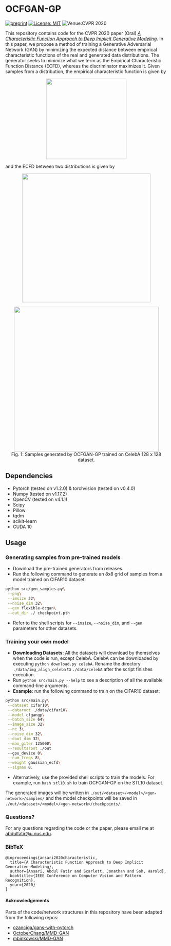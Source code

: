 # OCFGAN-GP

[![preprint](https://img.shields.io/static/v1?label=arXiv&message=1909.07425&color=B31B1B)](https://arxiv.org/abs/1909.07425)
[![License: MIT](https://img.shields.io/badge/License-MIT-yellow.svg)](https://opensource.org/licenses/MIT)
![Venue:CVPR 2020](https://img.shields.io/badge/Venue-CVPR%202020-007CFF)

This repository contains code for the CVPR 2020 paper (Oral) *[A Characteristic Function Approach to Deep Implicit Generative Modeling](https://arxiv.org/abs/1909.07425)*. In this paper, we propose a method of training a Generative Adversarial Network (GAN) by minimizing the expected distance between empirical characteristic functions of the real and generated data distributions. The generator seeks to minimize what we term as the Empirical Characteristic Function Distance (ECFD), whereas the discriminator maximizes it. Given samples from a distribution, the empirical characteristic function is given by
<p align="center">
  <img src="./imgs/ecf.png" width="250">
</p>
and the ECFD between two distributions is given by
<p align="center">
  <img src="./imgs/ecfd.png" width="400">
</p>

<p align="center">
  <img src="./imgs/celeb4x8.png" width="450">
  <br/>
  <span>Fig. 1: Samples generated by OCFGAN-GP trained on CelebA 128 x 128 dataset.</span>
</p>

## Dependencies

* Pytorch (tested on v1.2.0) & torchvision (tested on v0.4.0)
* Numpy (tested on v1.17.2)
* OpenCV (tested on v4.1.1)
* Scipy
* Pillow
* tqdm
* scikit-learn
* CUDA 10

## Usage

### Generating samples from pre-trained models

* Download the pre-trained generators from releases.
* Run the following command to generate an 8x8 grid of samples from a model trained on CIFAR10 dataset:
```bash
python src/gen_samples.py\
 --png\
 --imsize 32\
 --noise_dim 32\
 --gen flexible-dcgan\
 --out_dir ./ checkpoint.pth
```
* Refer to the shell scripts for `--imsize`, `--noise_dim`, and `--gen` parameters for other datasets.

### Training your own model

* **Downloading Datasets**: All the datasets will download by themselves when the code is run, except CelebA. CelebA can be downloaded by executing `python download.py celebA`. Rename the directory `./data/img_align_celeba` to `./data/celebA` after the script finishes execution.
* Run `python src/main.py --help` to see a description of all the available command-line arguments.
* **Example**: run the following command to train on the CIFAR10 dataset:
```bash
python src/main.py\
 --dataset cifar10\
 --dataroot ./data/cifar10\
 --model cfgangp\
 --batch_size 64\
 --image_size 32\
 --nc 3\
 --noise_dim 32\
 --dout_dim 32\
 --max_giter 125000\
 --resultsroot ./out
 --gpu_device 0\
 --num_freqs 8\
 --weight gaussian_ecfd\
 --sigmas 0.
```
* Alternatively, use the provided shell scripts to train the models. For example, run `bash stl10.sh` to train OCFGAN-GP on the STL10 dataset.

The generated images will be written in `./out/<dataset>/<model>/<gen-network>/samples/` and the model checkpoints will be saved in `./out/<dataset>/<model>/<gen-network>/checkpoints/`.

### Questions?
For any questions regarding the code or the paper, please email me at [abdulfatir@u.nus.edu](mailto:abdulfatir@u.nus.edu).

### BibTeX

```
@inproceedings{ansari2020characteristic,
  title={A Characteristic Function Approach to Deep Implicit Generative Modeling},
  author={Ansari, Abdul Fatir and Scarlett, Jonathan and Soh, Harold},
  booktitle={IEEE Conference on Computer Vision and Pattern Recognition},
  year={2020}
}
```

#### Acknowledgements
Parts of the code/network structures in this repository have been adapted from the following repos:

* [ozanciga/gans-with-pytorch](https://github.com/ozanciga/gans-with-pytorch)
* [OctoberChang/MMD-GAN](https://github.com/OctoberChang/MMD-GAN)
* [mbinkowski/MMD-GAN](https://github.com/mbinkowski/MMD-GAN)
